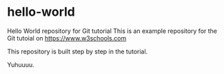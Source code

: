 # hello-world
Hello World repository for Git tutorial
This is an example repository for the Git tutoial on https://www.w3schools.com

This repository is built step by step in the tutorial.

Yuhuuuu.
